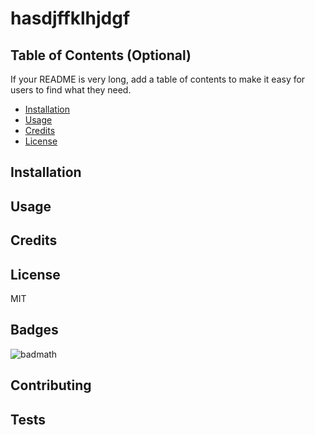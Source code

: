 # hasdjffklhjdgf

## Table of Contents (Optional)

If your README is very long, add a table of contents to make it easy for users to find what they need.

* [Installation](#installation)
* [Usage](#usage)
* [Credits](#credits)
* [License](#license)


## Installation



## Usage 




## Credits






## License

MIT



## Badges

![badmath](https://img.shields.io/github/languages/top/lernantino/badmath)


## Contributing



## Tests


    